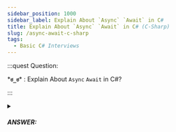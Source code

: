 ```yaml
---
sidebar_position: 1000
sidebar_label: Explain About `Async` `Await` in C#
title: Explain About `Async` `Await` in C# (C-Sharp)
slug: /async-await-c-sharp
tags:
  - Basic C# Interviews
---
```


:::quest Question:

\***`ಠ_ಠ`**\* : 
Explain About `Async` `Await` in C#?

:::

<details>
  <summary><h5>ANSWER:</h5></summary>

  \***`◔̯◔`**\* :
  In C#, `async` and `await` are keywords used for asynchronous programming.

```cs
public async Task<ResultType> DoWorkAsync()
{
  ResultType retVal;
  try {
    Task<APIResult> apiResultTask = CallAnAPIAsync();
    var fileName = CreateFileName();
    var apiResult = await apiResultTask;
    await WriteToAFileAsync(fileName, apiResult);
    retVal = await StartAsyncOperation(fileName);
  } catch (RealException rex) {
    HandleError(rex);
    retVal = null
  }
  return retVal;
}

```


</details>
